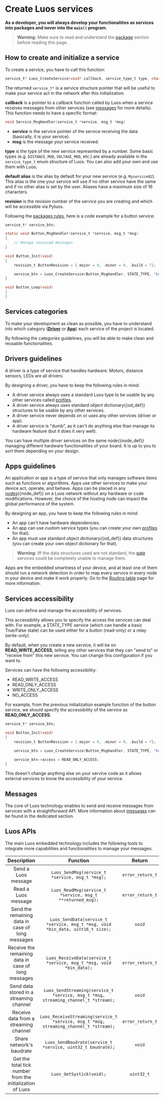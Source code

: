 # Create Luos services

**As a developer, you will always develop your functionalities as services into packages and never into the `main()` program.**

> **Warning:** Make sure to read and understand the [package](../package/package.md) section before reading this page.

## How to create and initialize a service

To create a service, you have to call this function:
```c
service_t* Luos_CreateService(void* callback, service_type_t type, char* default_alias, revision_t revision);
```

The returned `service_t*` is a service structure pointer that will be useful to make your service act in the network after this initialization.

 **callback** is a pointer to a callback function called by Luos when a service receives messages from other services (see [messages](../message/message.md) for more details).
 This function needs to have a specific format:

 ```c
 void Service_MsgHandler(service_t *service, msg_t *msg)
 ```

 - **service** is the service pointer of the service receiving the data (basically, it is your service).
 - **msg** is the message your service received.

 **type** is the type of the new service represented by a number. Some basic types (e.g. `DISTANCE_MOD`, `VOLTAGE_MOD`, etc.) are already available in the `service_type_t` enum structure of Luos. You can also add your own and use them with Luos.

 **default alias** is the alias by default for your new service (e.g. `Myservice02`). This alias is the one your service will use if no other service have the same and if no other alias is set by the user. Aliases have a maximum size of 16 characters.

**revision** is the revision number of the service you are creating and which will be accessible via Pyluos.

Following the [packages rules](../package/package.md), here is a code example for a button service:

```c
service_t* service_btn;

static void Button_MsgHandler(service_t *service, msg_t *msg)
{
    // Manage received messages
}

void Button_Init(void)
{
    revision_t ButtonRevision = {.major = 0, .minor = 0, .build = 7};

    service_btn = Luos_CreateService(Button_MsgHandler, STATE_TYPE, "button", ButtonRevision);
}

void Button_Loop(void)
{
}
```

## Services categories

To make your development as clean as possible, you have to understand into which category ([**Driver**](#drivers-guidelines) or [**App**](#apps-guidelines)) each service of the project is located.

By following the categories guidelines, you will be able to make clean and reusable functionalities.

## Drivers guidelines

A driver is a type of service that handles hardware. Motors, distance sensors, LEDs are all drivers.

By designing a driver, you have to keep the following rules in mind:

 - A driver service always uses a standard Luos type to be usable by any other services called [profiles](./profile.md).
 - A driver service always uses standard <span class="cust_tooltip">object dictionary<span class="cust_tooltiptext">{{od_def}}</span></span> structures to be usable by any other services.
 - A driver service never depends on or uses any other services (driver or app).
 - A driver service is "dumb", as it can't do anything else than manage its hardware feature (but it does it very well).

 You can have multiple driver services on the same <span class="cust_tooltip">node<span class="cust_tooltiptext">{{node_def}}</span></span> managing different hardware functionalities of your board. It is up to you to sort them depending on your design.

## Apps guidelines

An application or app is a type of service that only manages software items such as functions or algorithms. Apps use other services to make your device act, operate, and behave.
Apps can be placed in any <span class="cust_tooltip">[nodes](../node/node.md)<span class="cust_tooltiptext">{{node_def}}</span></span> on a Luos network without any hardware or code modifications. However, the choice of the hosting node can impact the global performance of the system.

By designing an app, you have to keep the following rules in mind:

 - An app can't have hardware dependencies.
 - An app can use custom service types (you can create your own [profiles](./profile.md) for that).
 - An app must use standard <span class="cust_tooltip">object dictionary<span class="cust_tooltiptext">{{od_def}}</span></span> data structures (you can create your own object dictionary for that). 

 > **Warning:** Iff the data structures used are not standard, the [gate](../../tools/gate.md) services could be completely unable to manage them.

Apps are the embedded smartness of your device, and at least one of them should run a network detection in order to map every service in every node in your device and make it work properly. Go to the [Routing table](./routing_table.md) page for more information.

## Services accessibility

Luos can define and manage the accessibility of services.

This accessibility allows you to specify the access the services can deal with. For example, a STATE_TYPE service (which can handle a basic True/False state) can be used either for a button (read-only) or a relay (write-only).

By default, when you create a new service, it will be on **READ_WRITE_ACCESS**, telling any other services that they can "send to" or "receive from" this new service. You can change this configuration if you want to.

Services can have the following accessibility:
 - READ_WRITE_ACCESS
 - READ_ONLY_ACCESS
 - WRITE_ONLY_ACCESS
 - NO_ACCESS

For example, from the previous initialization example function of the button service, we should specify the accessibility of the service as **READ_ONLY_ACCESS**:
```c
service_t* service_btn;

void Button_Init(void)
{
    revision_t ButtonRevision = {.major = 0, .minor = 0, .build = 7};

    service_btn = Luos_CreateService(Button_MsgHandler, STATE_TYPE, "button", ButtonRevision);

    service_btn->access = READ_ONLY_ACCESS;
}
```
This doesn't change anything else on your service code as it allows external services to know the accessibility of your service.

## Messages

The core of Luos technology enables to send and receive messages from services with a straightforward API. More information about [messages](../message/basic-message.md) can be found in the dedicated section.


## Luos APIs

The main Luos embedded technology includes the following tools to integrate more capabilities and functionalities to manage your messages:

| Description | Function | Return |
| :---: | :---: | :---: |
| Send a Luos message | `Luos_SendMsg(service_t *service, msg_t *msg);` | `error_return_t` |
| Read a Luos message | `Luos_ReadMsg(service_t *service, msg_t **returned_msg);` | `error_return_t` |
| Send the remaining data in case of long messages| `Luos_SendData(service_t *service, msg_t *msg, void *bin_data, uint16_t size);` | `void` |
| Receive the remaining data  in case of long messages| `Luos_ReceiveData(service_t *service, msg_t *msg, void *bin_data);` | `error_return_t` |
| Send data stored in a streaming channel | `Luos_SendStreaming(service_t *service, msg_t *msg, streaming_channel_t *stream);` | `void` |
| Receive data from a streaming channel | `Luos_ReceiveStreaming(service_t *service, msg_t *msg, streaming_channel_t *stream);` | `error_return_t` |
| Share network's baudrate| `Luos_SendBaudrate(service_t *service, uint32_t baudrate);` | `void` |
| Get the total tick number from the initialization of Luos | `Luos_GetSystick(void);` | `uint32_t` |

